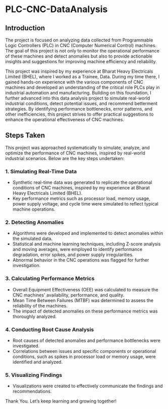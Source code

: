 # PLC-CNC-DataAnalysis

## Introduction

The project is focused on analyzing data collected from Programmable Logic Controllers (PLC) in CNC (Computer Numerical Control) machines. The goal of this project is not only to monitor the operational performance of these machines and detect anomalies but also to provide actionable insights and suggestions for improving machine efficiency and reliability.

This project was inspired by my experience at Bharat Heavy Electricals Limited (BHEL), where I worked as a Trainee, Data. During my time there, I gained hands-on experience with the various components of CNC machines and developed an understanding of the critical role PLCs play in industrial automation and manufacturing. Building on this foundation, I further advanced into this data analysis project to simulate real-world industrial conditions, detect potential issues, and recommend betterment strategies. By identifying performance bottlenecks, error patterns, and other inefficiencies, this project strives to offer practical suggestions to enhance the operational effectiveness of CNC machines.

## Steps Taken

This project was approached systematically to simulate, analyze, and optimize the performance of CNC machines, inspired by real-world industrial scenarios. Below are the key steps undertaken:

### 1. Simulating Real-Time Data

- Synthetic real-time data was generated to replicate the operational conditions of CNC machines, inspired by my experience at Bharat Heavy Electricals Limited (BHEL).
- Key performance metrics such as processor load, memory usage, power supply voltage, and cycle time were simulated to reflect typical machine operations.

### 2. Detecting Anomalies

- Algorithms were developed and implemented to detect anomalies within the simulated data.
- Statistical and machine learning techniques, including Z-score analysis and moving averages, were employed to identify performance degradation, error spikes, and power supply irregularities.
- Abnormal behavior in the CNC operations was flagged for further investigation.

### 3. Calculating Performance Metrics

- Overall Equipment Effectiveness (OEE) was calculated to measure the CNC machines' availability, performance, and quality.
- Mean Time Between Failures (MTBF) was determined to assess the reliability of the machines.
- The impact of detected anomalies on these performance metrics was thoroughly analyzed.

### 4. Conducting Root Cause Analysis

- Root causes of detected anomalies and performance bottlenecks were investigated.
- Correlations between issues and specific components or operational conditions, such as spikes in processor load or memory usage, were identified and analyzed.

### 5. Visualizing Findings

- Visualizations were created to effectively communicate the findings and recommendations.

Thank You. Let’s keep learning and growing together!

